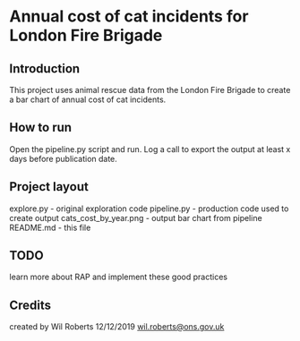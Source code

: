 # Annual cost of cat incidents for London Fire Brigade

## Introduction
This project uses animal rescue data from the London Fire Brigade
to create a bar chart of annual cost of cat incidents.

## How to run
Open the pipeline.py script and run. Log a call to export the output
at least x days before publication date.

## Project layout
explore.py - original exploration code
pipeline.py - production code used to create output
cats_cost_by_year.png - output bar chart from pipeline
README.md - this file

## TODO
learn more about RAP and implement these good practices

## Credits
created by Wil Roberts 12/12/2019 wil.roberts@ons.gov.uk